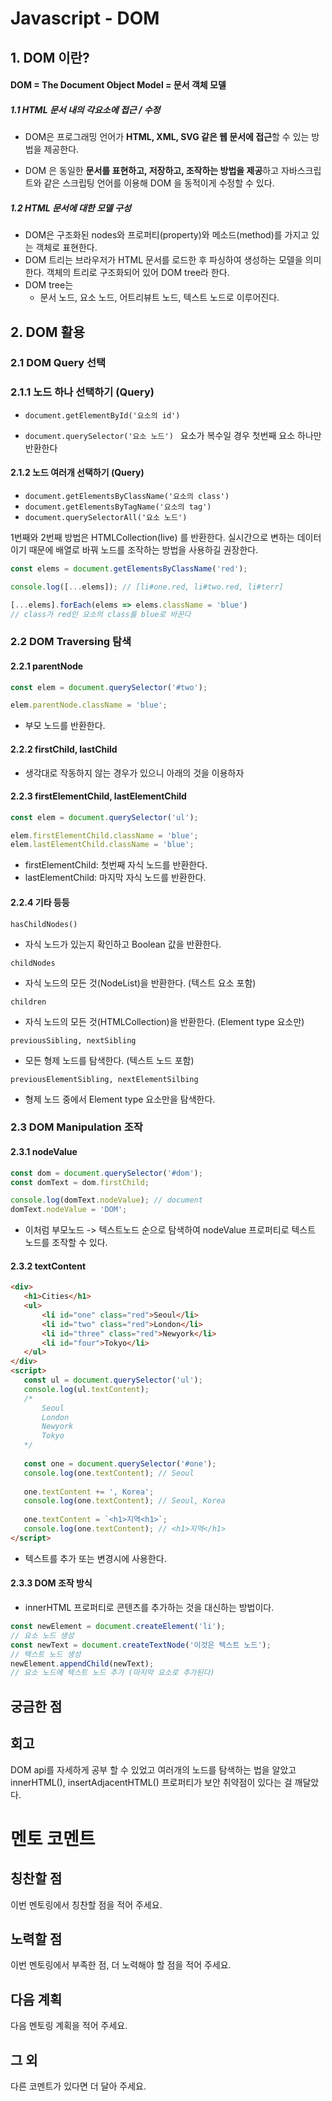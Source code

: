 # Javascript - DOM

## 1. DOM 이란?

#### DOM = The Document Object Model = 문서 객체 모델 

##### 1.1 HTML 문서 내의 각요소에 접근 / 수정

- DOM은 프로그래밍 언어가 **HTML, XML, SVG 같은 웹 문서에 접근**할 수 있는 방법을 제공한다.

- DOM 은 동일한 **문서를 표현하고, 저장하고, 조작하는 방법을 제공**하고 자바스크립트와 같은 스크립팅 언어를 이용해 DOM 을 동적이게 수정할 수 있다.

  

##### 1.2 HTML 문서에 대한 모델 구성

- DOM은 구조화된 nodes와 프로퍼티(property)와 메소드(method)를 가지고 있는 객체로 표현한다.
- DOM 트리는 브라우저가 HTML 문서를 로드한 후 파싱하여 생성하는 모델을 의미한다. 객체의 트리로 구조화되어 있어 DOM tree라 한다.
- DOM tree는 
  - 문서 노드, 요소 노드, 어트리뷰트 노드, 텍스트 노드로 이루어진다.



## 2. DOM 활용



### 2.1 DOM Query 선택



### 2.1.1 노드 하나 선택하기 (Query)

- `document.getElementById('요소의 id')` 

- `document.querySelector('요소 노드') ` 요소가 복수일 경우 첫번째 요소 하나만 반환한다

  

#### 2.1.2 노드 여러개 선택하기 (Query)

- `document.getElementsByClassName('요소의 class') ` 
- `document.getElementsByTagName('요소의 tag')`
- `document.querySelectorAll('요소 노드')`

1번째와 2번째 방법은 HTMLCollection(live) 를 반환한다. 실시간으로 변하는 데이터이기 때문에 배열로 바꿔 노드를 조작하는 방법을 사용하길 권장한다.

```javascript
const elems = document.getElementsByClassName('red');

console.log([...elems]); // [li#one.red, li#two.red, li#terr]

[...elems].forEach(elems => elems.className = 'blue') 
// class가 red인 요소의 class를 blue로 바꾼다
```



### 2.2 DOM Traversing 탐색



#### 2.2.1 parentNode

``` javascript
const elem = document.querySelector('#two');

elem.parentNode.className = 'blue';
```

- 부모 노드를 반환한다.

  

#### 2.2.2 firstChild, lastChild

- 생각대로 작동하지 않는 경우가 있으니 아래의 것을 이용하자



#### 2.2.3 firstElementChild, lastElementChild 

```javascript
const elem = document.querySelector('ul');

elem.firstElementChild.className = 'blue';
elem.lastElementChild.className = 'blue';
```

- firstElementChild: 첫번째 자식 노드를 반환한다.
- lastElementChild: 마지막 자식 노드를 반환한다.



#### 2.2.4 기타 등등 

`hasChildNodes()`

- 자식 노드가 있는지 확인하고 Boolean 값을 반환한다.

  

`childNodes`

- 자식 노드의 모든 것(NodeList)을 반환한다. (텍스트 요소 포함)



`children`

- 자식 노드의 모든 것(HTMLCollection)을 반환한다. (Element type 요소만)



`previousSibling, nextSibling`

- 모든 형제 노드를 탐색한다.   (텍스트 노드 포함)

`previousElementSibling, nextElementSilbing`

- 형제 노드 중에서 Element type 요소만을 탐색한다.



### 2.3 DOM Manipulation 조작



#### 2.3.1 nodeValue 

```javascript
const dom = document.querySelector('#dom');
const domText = dom.firstChild;

console.log(domText.nodeValue); // document
domText.nodeValue = 'DOM';

```

- 이처럼 부모노드 -> 텍스트노드 순으로 탐색하여 nodeValue 프로퍼티로 텍스트 노드를 조작할 수 있다.



#### 2.3.2 textContent

 ```html
<div>
    <h1>Cities</h1>
    <ul>
        <li id="one" class="red">Seoul</li>
        <li id="two" class="red">London</li>
        <li id="three" class="red">Newyork</li>
        <li id="four">Tokyo</li>
    </ul>
</div>
<script>
	const ul = document.querySelector('ul');
    console.log(ul.textContent);
    /*
    	Seoul
    	London
    	Newyork
    	Tokyo
    */
    
    const one = document.querySelector('#one');
    console.log(one.textContent); // Seoul
    
    one.textContent += ', Korea';
    console.log(one.textContent); // Seoul, Korea
    
    one.textContent = `<h1>지역<h1>`;
   	console.log(one.textContent); // <h1>지역</h1>
</script>
 ```

- 텍스트를 추가 또는 변경시에 사용한다.

#### 2.3.3 DOM 조작 방식

- innerHTML 프로퍼티로 콘텐츠를 추가하는 것을 대신하는 방법이다.

```javascript
const newElement = document.createElement('li');
// 요소 노드 생성
const newText = document.createTextNode('이것은 텍스트 노드');
// 텍스트 노드 생성
newElement.appendChild(newText);
// 요소 노드에 텍스트 노드 추가 (마지막 요소로 추가된다)

```



## 궁금한 점



## 회고 

DOM api를 자세하게 공부 할 수 있었고 여러개의 노드를 탐색하는 법을 알았고 innerHTML(), insertAdjacentHTML() 프로퍼티가 보안 취약점이 있다는 걸 깨달았다.

# 멘토 코멘트 

## 칭찬할 점

이번 멘토링에서 칭찬할 점을 적어 주세요.

## 노력할 점 

이번 멘토링에서 부족한 점, 더 노력해야 할 점을 적어 주세요.

## 다음 계획 

다음 멘토링 계획을 적어 주세요.

## 그 외

다른 코멘트가 있다면 더 달아 주세요.